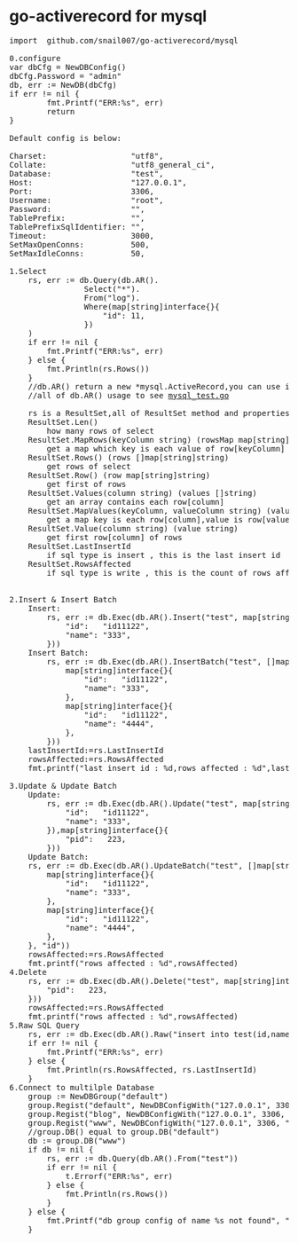 # go-activerecord for mysql
<pre>
import  github.com/snail007/go-activerecord/mysql

0.configure 
var dbCfg = NewDBConfig()
dbCfg.Password = "admin"
db, err := NewDB(dbCfg)
if err != nil {
		fmt.Printf("ERR:%s", err)
        return
}

Default config is below:

Charset:                  "utf8",
Collate:                  "utf8_general_ci",
Database:                 "test",
Host:                     "127.0.0.1",
Port:                     3306,
Username:                 "root",
Password:                 "",
TablePrefix:              "",
TablePrefixSqlIdentifier: "",
Timeout:                  3000,
SetMaxOpenConns:          500,
SetMaxIdleConns:          50,

1.Select
	rs, err := db.Query(db.AR().
                Select("*").
                From("log").
                Where(map[string]interface{}{
                    "id": 11,
                })
    )
    if err != nil {
		fmt.Printf("ERR:%s", err)
	} else {
		fmt.Println(rs.Rows())
	}
    //db.AR() return a new *mysql.ActiveRecord,you can use it to build you sql.
    //all of db.AR() usage to see <a href="https://github.com/snail007/go-activerecord/blob/master/mysql/mysql_test.go">mysql_test.go</a>

    rs is a ResultSet,all of ResultSet method and properties is :
    ResultSet.Len()
        how many rows of select
    ResultSet.MapRows(keyColumn string) (rowsMap map[string]map[string]string)
        get a map which key is each value of row[keyColumn]
    ResultSet.Rows() (rows []map[string]string)
        get rows of select
    ResultSet.Row() (row map[string]string)
        get first of rows
    ResultSet.Values(column string) (values []string)
        get an array contains each row[column] 
    ResultSet.MapValues(keyColumn, valueColumn string) (values map[string]string)
        get a map key is each row[column],value is row[valueColumn]
    ResultSet.Value(column string) (value string)
        get first row[column] of rows
    ResultSet.LastInsertId
        if sql type is insert , this is the last insert id
    ResultSet.RowsAffected
        if sql type is write , this is the count of rows affected

	
2.Insert & Insert Batch
    Insert:
        rs, err := db.Exec(db.AR().Insert("test", map[string]interface{}{
			"id":   "id11122",
			"name": "333",
		}))
    Insert Batch:
        rs, err := db.Exec(db.AR().InsertBatch("test", []map[string]interface{}{
            map[string]interface{}{
                "id":   "id11122",
                "name": "333",
            },
            map[string]interface{}{
                "id":   "id11122",
                "name": "4444",
            },
        }))
    lastInsertId:=rs.LastInsertId
    rowsAffected:=rs.RowsAffected
    fmt.printf("last insert id : %d,rows affected : %d",lastInsertId,rowsAffected)
	
3.Update & Update Batch
    Update:
        rs, err := db.Exec(db.AR().Update("test", map[string]interface{}{
			"id":   "id11122",
			"name": "333",
		}),map[string]interface{}{
			"pid":   223,
		}))
    Update Batch:
    rs, err := db.Exec(db.AR().UpdateBatch("test", []map[string]interface{}{
		map[string]interface{}{
			"id":   "id11122",
			"name": "333",
		},
		map[string]interface{}{
			"id":   "id11122",
			"name": "4444",
		},
	}, "id"))
    rowsAffected:=rs.RowsAffected
    fmt.printf("rows affected : %d",rowsAffected)
4.Delete
    rs, err := db.Exec(db.AR().Delete("test", map[string]interface{}{
        "pid":   223,
    }))
    rowsAffected:=rs.RowsAffected
    fmt.printf("rows affected : %d",rowsAffected)
5.Raw SQL Query
    rs, err := db.Exec(db.AR().Raw("insert into test(id,name) values (?,?)", 555,"6666"))
    if err != nil {
        fmt.Printf("ERR:%s", err)
    } else {
        fmt.Println(rs.RowsAffected, rs.LastInsertId)
    }
6.Connect to multilple Database
    group := NewDBGroup("default")
	group.Regist("default", NewDBConfigWith("127.0.0.1", 3306, "test", "root", "admin"))
	group.Regist("blog", NewDBConfigWith("127.0.0.1", 3306, "test", "root", "admin"))
	group.Regist("www", NewDBConfigWith("127.0.0.1", 3306, "test", "root", "admin"))
    //group.DB() equal to group.DB("default")
	db := group.DB("www")
	if db != nil {
		rs, err := db.Query(db.AR().From("test"))
		if err != nil {
			t.Errorf("ERR:%s", err)
		} else {
			fmt.Println(rs.Rows())
		}
	} else {
		fmt.Printf("db group config of name %s not found", "www")
	}
</pre>